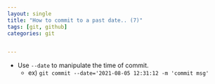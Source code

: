 ```yaml
---
layout: single
title: "How to commit to a past date.. (7)"
tags: [git, github]
categories: git


---
```


- Use `--date` to manipulate the time of commit.
  - ex) `git commit --date='2021-08-05 12:31:12 -m 'commit msg'`

